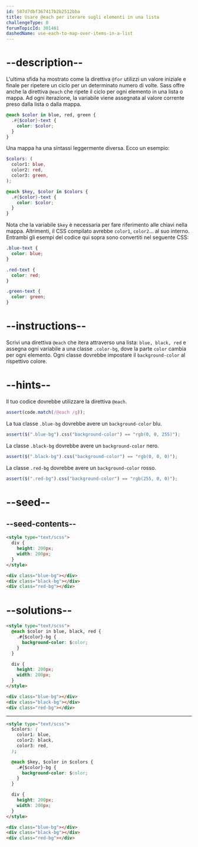 ```yaml
---
id: 587d7dbf367417b2b2512bba
title: Usare @each per iterare sugli elementi in una lista
challengeType: 0
forumTopicId: 301461
dashedName: use-each-to-map-over-items-in-a-list
---
```


# --description--

L'ultima sfida ha mostrato come la direttiva `@for` utilizzi un valore iniziale e finale per ripetere un ciclo per un determinato numero di volte. Sass offre anche la direttiva `@each` che ripete il ciclo per ogni elemento in una lista o mappa. Ad ogni iterazione, la variabile viene assegnata al valore corrente preso dalla lista o dalla mappa.

```scss
@each $color in blue, red, green {
  .#{$color}-text {
    color: $color;
  }
}
```

Una mappa ha una sintassi leggermente diversa. Ecco un esempio:

```scss
$colors: (
  color1: blue,
  color2: red,
  color3: green,
);

@each $key, $color in $colors {
  .#{$color}-text {
    color: $color;
  }
}
```

Nota che la variabile `$key` è necessaria per fare riferimento alle chiavi nella mappa. Altrimenti, il CSS compilato avrebbe `color1`, `color2`... al suo interno. Entrambi gli esempi del codice qui sopra sono convertiti nel seguente CSS:

```scss
.blue-text {
  color: blue;
}

.red-text {
  color: red;
}

.green-text {
  color: green;
}
```

# --instructions--

Scrivi una direttiva `@each` che itera attraverso una lista: `blue, black, red` e assegna ogni variabile a una classe `.color-bg`, dove la parte `color` cambia per ogni elemento. Ogni classe dovrebbe impostare il `background-color` al rispettivo colore.

# --hints--

Il tuo codice dovrebbe utilizzare la direttiva `@each`.

```js
assert(code.match(/@each /g));
```

La tua classe `.blue-bg` dovrebbe avere un `background-color` blu.

```js
assert($(".blue-bg").css("background-color") == "rgb(0, 0, 255)");
```

La classe `.black-bg` dovrebbe avere un `background-color` nero.

```js
assert($(".black-bg").css("background-color") == "rgb(0, 0, 0)");
```

La classe `.red-bg` dovrebbe avere un `background-color` rosso.

```js
assert($(".red-bg").css("background-color") == "rgb(255, 0, 0)");
```

# --seed--

## --seed-contents--

```html
<style type="text/scss">
  div {
    height: 200px;
    width: 200px;
  }
</style>

<div class="blue-bg"></div>
<div class="black-bg"></div>
<div class="red-bg"></div>
```

# --solutions--

```html
<style type="text/scss">
  @each $color in blue, black, red {
    .#{$color}-bg {
      background-color: $color;
    }
  }

  div {
    height: 200px;
    width: 200px;
  }
</style>

<div class="blue-bg"></div>
<div class="black-bg"></div>
<div class="red-bg"></div>
```

---

```html
<style type="text/scss">
  $colors: (
    color1: blue,
    color2: black,
    color3: red,
  );

  @each $key, $color in $colors {
    .#{$color}-bg {
      background-color: $color;
    }
  }

  div {
    height: 200px;
    width: 200px;
  }
</style>

<div class="blue-bg"></div>
<div class="black-bg"></div>
<div class="red-bg"></div>
```
